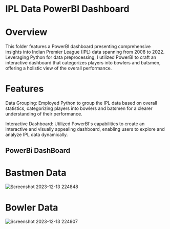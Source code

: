 # IPL Data PowerBI Dashboard
# Overview
This folder features a PowerBI dashboard presenting comprehensive insights into Indian Premier League (IPL) data spanning from 2008 to 2022. Leveraging Python for data preprocessing, I utilized PowerBI to craft an interactive dashboard that categorizes players into bowlers and batsmen, offering a holistic view of the overall performance.

# Features
Data Grouping: Employed Python to group the IPL data based on overall statistics, categorizing players into bowlers and batsmen for a clearer understanding of their performance.

Interactive Dashboard: Utilized PowerBI's capabilities to create an interactive and visually appealing dashboard, enabling users to explore and analyze IPL data dynamically.

## PowerBi DashBoard
# Bastmen Data
![Screenshot 2023-12-13 224848](https://github.com/AbhayBisht0801/Powerbi/assets/65750386/a9c55a44-c804-4096-8b3b-799e82981c40)
# Bowler Data
![Screenshot 2023-12-13 224907](https://github.com/AbhayBisht0801/Powerbi/assets/65750386/4eef268f-db26-47e0-a5c5-fef7851a9e48)
